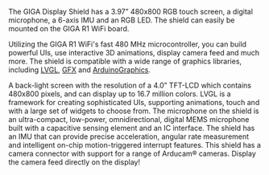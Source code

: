 <FeatureDescription>

The GIGA Display Shield has a 3.97” 480x800 RGB touch screen, a digital microphone, a 6-axis IMU and an RGB LED. The shield can easily be mounted on the GIGA R1 WiFi board.

Utilizing the GIGA R1 WiFi's fast 480 MHz microcontroller, you can build powerful UIs, use interactive 3D animations, display camera feed and much more. The shield is compatible with a wide range of graphics libraries, including [LVGL](https://github.com/lvgl/lvgl), [GFX](https://github.com/bcmi-labs/Arduino_GigaDisplay_GFX/) and [ArduinoGraphics](https://github.com/arduino-libraries/ArduinoGraphics/).

</FeatureDescription>

<FeatureList>

<Feature title="3.97” 480x800 RGB touch screen" image="configurability">
A back-light screen with the resolution of a 4.0” TFT-LCD which contains 480x800 pixels, and can display up to 16.7 million colors.
</Feature>

<Feature title="LVGL" image="configurability">
LVGL is a framework for creating sophisticated UIs, supporting animations, touch and with a large set of widgets to choose from.
<FeatureLink title="LVGL Guide" url="/tutorials/giga-display-shield/lvgl-guide"/>
<FeatureLink title="LVGL Docs (external)" url="https://docs.lvgl.io/master/"/>
</Feature>

<Feature title="MP34DT06JTR Digital Microphone" image="microphone">
The microphone on the shield is an ultra-compact, low-power, omnidirectional, digital MEMS microphone built with a capacitive sensing element and an IC interface.
<FeatureLink title="Microphone LVGL Guide" url="/tutorials/giga-display-shield/microphone-tutorial"/>
</Feature>

<Feature title="Bosch BMI270 6 Axis IMU" image="imu">
The shield has an IMU that can provide precise acceleration, angular rate measurement and intelligent on-chip motion-triggered interrupt features.
<FeatureLink title="IMU LVGL Guide" url="/tutorials/giga-display-shield/image-orientation"/>
<FeatureLink title="Library Docs" url="https://www.arduino.cc/reference/en/libraries/arduino_bmi270_bmm150/"/>
</Feature>

<Feature title="Camera Support" image="camera">
This shield has a camera connector with support for a range of Arducam® cameras. Display the camera feed directly on the display!
<FeatureLink title="Camera Guide" url="/tutorials/giga-display-shield/camera-tutorial"/>
</Feature>

</FeatureList>
